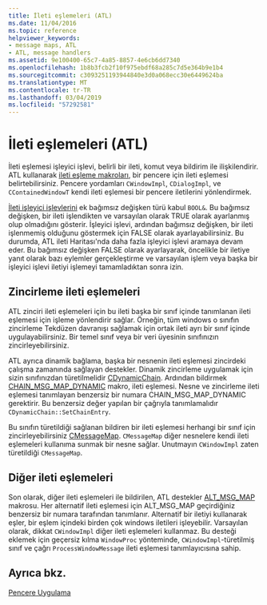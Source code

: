 ```yaml
---
title: İleti eşlemeleri (ATL)
ms.date: 11/04/2016
ms.topic: reference
helpviewer_keywords:
- message maps, ATL
- ATL, message handlers
ms.assetid: 9e100400-65c7-4a85-8857-4e6cb6dd7340
ms.openlocfilehash: 1b8b3fcb2f10f975ebdf68a285c7d5e364b9e1b4
ms.sourcegitcommit: c3093251193944840e3d0a068ecc30e6449624ba
ms.translationtype: MT
ms.contentlocale: tr-TR
ms.lasthandoff: 03/04/2019
ms.locfileid: "57292581"
---
```

# <a name="message-maps-atl"></a>İleti eşlemeleri (ATL)

İleti eşlemesi işleyici işlevi, belirli bir ileti, komut veya bildirim ile ilişkilendirir. ATL kullanarak [ileti eşleme makroları](../atl/reference/message-map-macros-atl.md), bir pencere için ileti eşlemesi belirtebilirsiniz. Pencere yordamları `CWindowImpl`, `CDialogImpl`, ve `CContainedWindowT` kendi ileti eşlemesi bir pencere iletilerini yönlendirmek.

[İleti işleyici işlevlerini](../atl/message-handler-functions.md) ek bağımsız değişken türü kabul `BOOL&`. Bu bağımsız değişken, bir ileti işlendikten ve varsayılan olarak TRUE olarak ayarlanmış olup olmadığını gösterir. İşleyici işlevi, ardından bağımsız değişken, bir ileti işlenmemiş olduğunu göstermek için FALSE olarak ayarlayabilirsiniz. Bu durumda, ATL ileti Haritası'nda daha fazla işleyici işlevi aramaya devam eder. Bu bağımsız değişken FALSE olarak ayarlayarak, öncelikle bir iletiye yanıt olarak bazı eylemler gerçekleştirme ve varsayılan işlem veya başka bir işleyici işlevi iletiyi işlemeyi tamamladıktan sonra izin.

## <a name="chained-message-maps"></a>Zincirleme ileti eşlemeleri

ATL zinciri ileti eşlemeleri için bu ileti başka bir sınıf içinde tanımlanan ileti eşlemesi için işleme yönlendirir sağlar. Örneğin, tüm windows o sınıfın zincirleme Tekdüzen davranışı sağlamak için ortak ileti ayrı bir sınıf içinde uygulayabilirsiniz. Bir temel sınıf veya bir veri üyesinin sınıfınızın zincirleyebilirsiniz.

ATL ayrıca dinamik bağlama, başka bir nesnenin ileti eşlemesi zincirdeki çalışma zamanında sağlayan destekler. Dinamik zincirleme uygulamak için sizin sınıfınızdan türetilmelidir [CDynamicChain](../atl/reference/cdynamicchain-class.md). Ardından bildirmek [CHAIN_MSG_MAP_DYNAMIC](reference/message-map-macros-atl.md#chain_msg_map_dynamic) makro, ileti eşlemesi. Nesne ve zincirleme ileti eşlemesi tanımlayan benzersiz bir numara CHAIN_MSG_MAP_DYNAMIC gerektirir. Bu benzersiz değer yapılan bir çağrıyla tanımlamalıdır `CDynamicChain::SetChainEntry`.

Bu sınıfın türetildiği sağlanan bildiren bir ileti eşlemesi herhangi bir sınıf için zincirleyebilirsiniz [CMessageMap](../atl/reference/cmessagemap-class.md). `CMessageMap` diğer nesnelere kendi ileti eşlemeleri kullanıma sunmak bir nesne sağlar. Unutmayın `CWindowImpl` zaten türetildiği `CMessageMap`.

## <a name="alternate-message-maps"></a>Diğer ileti eşlemeleri

Son olarak, diğer ileti eşlemeleri ile bildirilen, ATL destekler [ALT_MSG_MAP](reference/message-map-macros-atl.md#alt_msg_map) makrosu. Her alternatif ileti eşlemesi için ALT_MSG_MAP geçirdiğiniz benzersiz bir numara tarafından tanımlanır. Alternatif bir iletiyi kullanarak eşler, bir eşlem içindeki birden çok windows iletileri işleyebilir. Varsayılan olarak, dikkat `CWindowImpl` diğer ileti eşlemeleri kullanmaz. Bu desteği eklemek için geçersiz kılma `WindowProc` yönteminde, `CWindowImpl`-türetilmiş sınıf ve çağrı `ProcessWindowMessage` ileti eşlemesi tanımlayıcısına sahip.

## <a name="see-also"></a>Ayrıca bkz.

[Pencere Uygulama](../atl/implementing-a-window.md)
